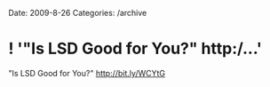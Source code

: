 Date: 2009-8-26
Categories: /archive

# ! '"Is LSD Good for You?"  http:/...'

"Is LSD Good for You?"  <a href="http://bit.ly/WCYtG" rel="nofollow">http://bit.ly/WCYtG</a>
